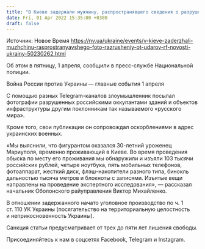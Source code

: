 ```yaml
---
title: "В Киеве задержали мужчину, распространявшего сведения о разрушениях от ударов ВС РФ"
date: Fri, 01 Apr 2022 15:35:00 +0300
draft: false
---
```

Источник: Новое Время https://nv.ua/ukraine/events/v-kieve-zaderzhali-muzhchinu-rasprostranyavshego-foto-razrusheniy-ot-udarov-rf-novosti-ukrainy-50230262.html


Об этом в пятницу, 1 апреля, сообщили в пресс-службе Национальной полиции.

Война России против Украины — главные события 1 апреля

С помощью разных Telegram-каналов злоумышленник посылал фотографии разрушенных российскими оккупантами зданий и объектов инфраструктуры другим поклонникам так называемого «русского мира».

Кроме того, свои публикации он сопровождал оскорблениями в адрес украинских военных.

«Мы выяснили, что фигурантом оказался 30-летний уроженец Мариуполя, временно проживающий в Киеве. Во время проведения обыска по месту его проживания мы обнаружили и изъяли 103 тысячи российских рублей, четыре ноутбука, пять мобильных телефонов, фотоаппарат, жесткий диск, флэш-накопители разного типа, бинокль дальностью тысяча метров и блокноты с записями. Изъятые вещи направлены на проведение экспертного исследования», — рассказал начальник Оболонского райуправления Виктор Михайленко.

В отношении задержанного начато уголовное производство по ч. 1 ст. 110 УК Украины (посягательство на территориальную целостность и неприкосновенность Украины).

Санкция статьи предусматривает от трех до пяти лет лишения свободы.

Присоединяйтесь к нам в соцсетях Facebook, Telegram и Instagram.
